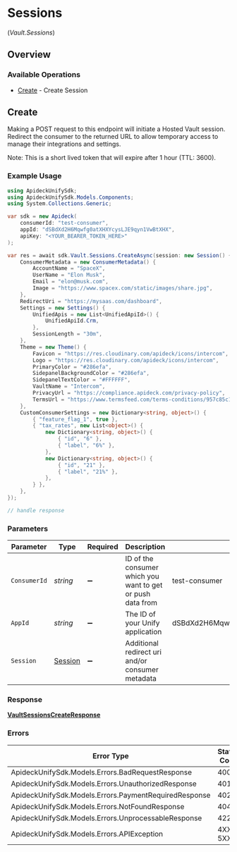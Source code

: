 # Sessions
(*Vault.Sessions*)

## Overview

### Available Operations

* [Create](#create) - Create Session

## Create

Making a POST request to this endpoint will initiate a Hosted Vault session. Redirect the consumer to the returned
URL to allow temporary access to manage their integrations and settings.

Note: This is a short lived token that will expire after 1 hour (TTL: 3600).


### Example Usage

```csharp
using ApideckUnifySdk;
using ApideckUnifySdk.Models.Components;
using System.Collections.Generic;

var sdk = new Apideck(
    consumerId: "test-consumer",
    appId: "dSBdXd2H6Mqwfg0atXHXYcysLJE9qyn1VwBtXHX",
    apiKey: "<YOUR_BEARER_TOKEN_HERE>"
);

var res = await sdk.Vault.Sessions.CreateAsync(session: new Session() {
    ConsumerMetadata = new ConsumerMetadata() {
        AccountName = "SpaceX",
        UserName = "Elon Musk",
        Email = "elon@musk.com",
        Image = "https://www.spacex.com/static/images/share.jpg",
    },
    RedirectUri = "https://mysaas.com/dashboard",
    Settings = new Settings() {
        UnifiedApis = new List<UnifiedApiId>() {
            UnifiedApiId.Crm,
        },
        SessionLength = "30m",
    },
    Theme = new Theme() {
        Favicon = "https://res.cloudinary.com/apideck/icons/intercom",
        Logo = "https://res.cloudinary.com/apideck/icons/intercom",
        PrimaryColor = "#286efa",
        SidepanelBackgroundColor = "#286efa",
        SidepanelTextColor = "#FFFFFF",
        VaultName = "Intercom",
        PrivacyUrl = "https://compliance.apideck.com/privacy-policy",
        TermsUrl = "https://www.termsfeed.com/terms-conditions/957c85c1b089ae9e3219c83eff65377e",
    },
    CustomConsumerSettings = new Dictionary<string, object>() {
        { "feature_flag_1", true },
        { "tax_rates", new List<object>() {
            new Dictionary<string, object>() {
                { "id", "6" },
                { "label", "6%" },
            },
            new Dictionary<string, object>() {
                { "id", "21" },
                { "label", "21%" },
            },
        } },
    },
});

// handle response
```

### Parameters

| Parameter                                                  | Type                                                       | Required                                                   | Description                                                | Example                                                    |
| ---------------------------------------------------------- | ---------------------------------------------------------- | ---------------------------------------------------------- | ---------------------------------------------------------- | ---------------------------------------------------------- |
| `ConsumerId`                                               | *string*                                                   | :heavy_minus_sign:                                         | ID of the consumer which you want to get or push data from | test-consumer                                              |
| `AppId`                                                    | *string*                                                   | :heavy_minus_sign:                                         | The ID of your Unify application                           | dSBdXd2H6Mqwfg0atXHXYcysLJE9qyn1VwBtXHX                    |
| `Session`                                                  | [Session](../../Models/Components/Session.md)              | :heavy_minus_sign:                                         | Additional redirect uri and/or consumer metadata           |                                                            |

### Response

**[VaultSessionsCreateResponse](../../Models/Requests/VaultSessionsCreateResponse.md)**

### Errors

| Error Type                                            | Status Code                                           | Content Type                                          |
| ----------------------------------------------------- | ----------------------------------------------------- | ----------------------------------------------------- |
| ApideckUnifySdk.Models.Errors.BadRequestResponse      | 400                                                   | application/json                                      |
| ApideckUnifySdk.Models.Errors.UnauthorizedResponse    | 401                                                   | application/json                                      |
| ApideckUnifySdk.Models.Errors.PaymentRequiredResponse | 402                                                   | application/json                                      |
| ApideckUnifySdk.Models.Errors.NotFoundResponse        | 404                                                   | application/json                                      |
| ApideckUnifySdk.Models.Errors.UnprocessableResponse   | 422                                                   | application/json                                      |
| ApideckUnifySdk.Models.Errors.APIException            | 4XX, 5XX                                              | \*/\*                                                 |